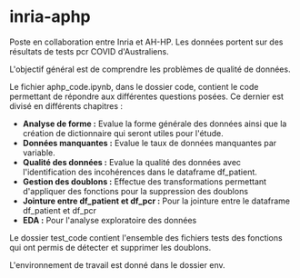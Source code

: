 # inria-aphp
Poste en collaboration entre Inria et AH-HP. Les données portent sur des résultats de tests pcr COVID d'Australiens.

L'objectif général est de comprendre les problèmes de qualité de données. 

Le fichier aphp_code.ipynb, dans le dossier code, contient le code permettant de répondre aux différentes questions posées. Ce dernier est divisé en différents chapitres : 
- **Analyse de forme :** Evalue la forme générale des données ainsi que la création de dictionnaire qui seront utiles pour l'étude.
- **Données manquantes :** Evalue le taux de données manquantes par variable.
- **Qualité des données :** Evalue la qualité des données avec l'identification des incohérences dans le dataframe df_patient.
- **Gestion des doublons :** Effectue des transformations permettant d'appliquer des fonctions pour la suppression des doublons
- **Jointure entre df_patient et df_pcr :** Pour la jointure entre le dataframe df_patient et df_pcr
- **EDA :** Pour l'analyse exploratoire des données

Le dossier test_code contient l'ensemble des fichiers tests des fonctions qui ont permis de détecter et supprimer les doublons. 

L'environnement de travail est donné dans le dossier env.
